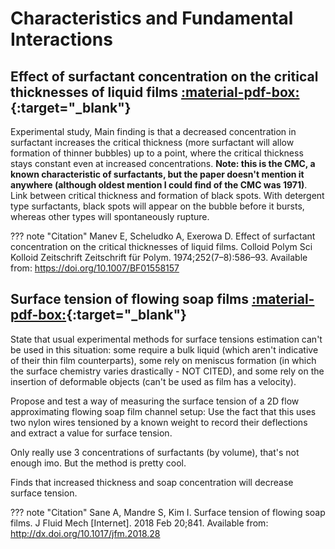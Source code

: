 # Characteristics and Fundamental Interactions
## Effect of surfactant concentration on the critical thicknesses of liquid films [:material-pdf-box:](https://doi.org/10.1007/BF01558157){:target="_blank"}

Experimental study, Main finding is that a decreased concentration in surfactant increases the critical thickness (more surfactant will allow formation of thinner bubbles) up to a point, where the critical thickness stays constant even at increased concentrations. **Note: this is the CMC, a known characteristic of surfactants, but the paper doesn't mention it anywhere (although oldest mention I could find of the CMC was 1971)**. Link between critical thickness and formation of black spots. With detergent type surfactants, black spots will appear on the bubble before it bursts, whereas other types will spontaneously rupture.

??? note "Citation"
    Manev E, Scheludko A, Exerowa D. Effect of surfactant concentration on the critical thicknesses of liquid films. Colloid Polym Sci Kolloid Zeitschrift Zeitschrift für Polym. 1974;252(7–8):586–93. Available from: https://doi.org/10.1007/BF01558157


## Surface tension of flowing soap films [:material-pdf-box:](https://doi.org/10.1017/jfm.2018.28){:target="_blank"}

State that usual experimental methods for surface tensions estimation can't be used in this situation: some require a bulk liquid (which aren't indicative of their thin film counterparts), some rely on meniscus formation (in which the surface chemistry varies drastically - NOT CITED), and some rely on the insertion of deformable objects (can't be used as film has a velocity).

Propose and test a way of measuring the surface tension of a 2D flow approximating flowing soap film channel setup: Use the fact that this uses two nylon wires tensioned by a known weight to record their deflections and extract a value for surface tension.

Only really use 3 concentrations of surfactants (by volume), that's not enough imo. But the method is pretty cool.

Finds that increased thickness and soap concentration will decrease surface tension.

??? note "Citation"
    Sane A, Mandre S, Kim I. Surface tension of flowing soap films. J Fluid Mech [Internet]. 2018 Feb 20;841. Available from: http://dx.doi.org/10.1017/jfm.2018.28
